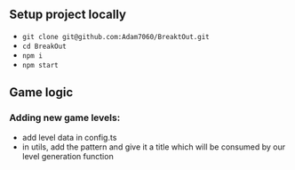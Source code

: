 ## Setup project locally

- `git clone git@github.com:Adam7060/BreaktOut.git`
- `cd BreakOut`
- `npm i`
- `npm start`

## Game logic

### Adding new game levels:

- add level data in config.ts
- in utils, add the pattern and give it a title which will be consumed by our level generation function
